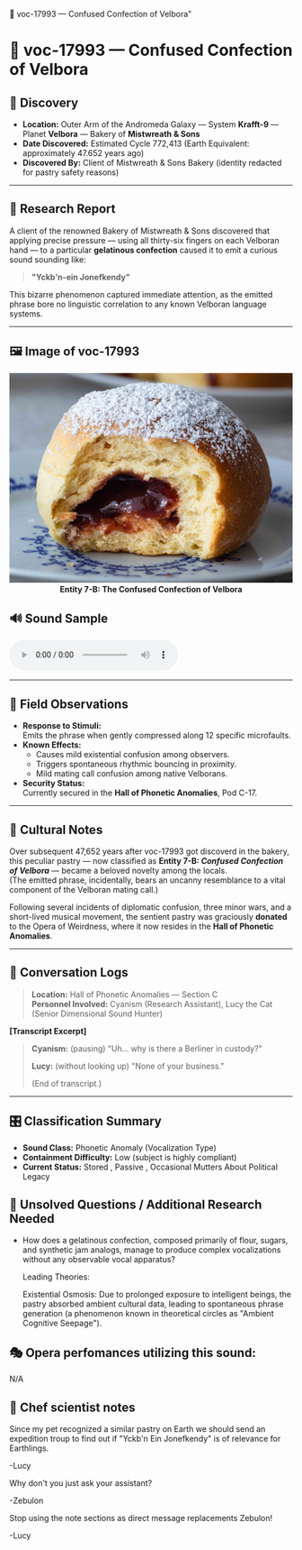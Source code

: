 🎤 voc-17993 — Confused Confection of Velbora"

# 🎤 voc-17993 — Confused Confection of Velbora


## 📍 Discovery

- **Location:** Outer Arm of the Andromeda Galaxy — System **Krafft-9** — Planet **Velbora** — Bakery of **Mistwreath & Sons**
- **Date Discovered:** Estimated Cycle 772,413 (Earth Equivalent: approximately 47.652 years ago)
- **Discovered By:** Client of Mistwreath & Sons Bakery (identity redacted for pastry safety reasons)

---

## 📜 Research Report

A client of the renowned Bakery of Mistwreath & Sons discovered that applying precise pressure — using all thirty-six fingers on each Velboran hand — to a particular **gelatinous confection** caused it to emit a curious sound sounding like:

> **"Yckb'n-ein Jonefkendy"**

This bizarre phenomenon captured immediate attention, as the emitted phrase bore no linguistic correlation to any known Velboran language systems.

---

## 🖼️ Image of voc-17993

<p align="center">
  <!-- Placeholder for your Flock Logo/Banner - Replace URL -->
  <img alt="Opera architecture" src="/sound-archive/assets/berliner.png" width="600">
  <br>
  <b align="center">Entity 7-B: The Confused Confection of Velbora</b>
</p>


## 🔊 Sound Sample

<audio controls>
  <source src="/sound-archive/assets/berliner.mp3" type="audio/mpeg">
  Your browser does not support the audio element.
</audio>

---

## 🧪 Field Observations

- **Response to Stimuli:**  
  Emits the phrase when gently compressed along 12 specific microfaults.
- **Known Effects:**  
    - Causes mild existential confusion among observers.  
    - Triggers spontaneous rhythmic bouncing in proximity.  
    - Mild mating call confusion among native Velborans.
- **Security Status:**  
  Currently secured in the **Hall of Phonetic Anomalies**, Pod C-17.

---

## 📖 Cultural Notes

Over subsequent 47,652 years after voc-17993 got discoverd in the bakery, this peculiar pastry — now classified as **Entity 7-B: *Confused Confection of Velbora*** — became a beloved novelty among the locals.  
(The emitted phrase, incidentally, bears an uncanny resemblance to a vital component of the Velboran mating call.)

Following several incidents of diplomatic confusion, three minor wars, and a short-lived musical movement, the sentient pastry was graciously **donated** to the Opera of Weirdness, where it now resides in the **Hall of Phonetic Anomalies**.

---

## 📜 Conversation Logs

> **Location:** Hall of Phonetic Anomalies — Section C  
> **Personnel Involved:** Cyanism (Research Assistant), Lucy the Cat (Senior Dimensional Sound Hunter)

**[Transcript Excerpt]**

> **Cyanism:** (pausing) "Uh... why is there a Berliner in custody?"
>
> **Lucy:** (without looking up) "None of your business."
>
> (End of transcript.)

---

## 🎛 Classification Summary

- **Sound Class:** Phonetic Anomaly (Vocalization Type)
- **Containment Difficulty:** Low (subject is highly compliant)
- **Current Status:** Stored , Passive , Occasional Mutters About Political Legacy

## 🧩 Unsolved Questions / Additional Research Needed
- How does a gelatinous confection, composed primarily of flour, sugars, and synthetic jam analogs, manage to produce complex vocalizations without any observable vocal apparatus?

  Leading Theories:

  Existential Osmosis:
Due to prolonged exposure to intelligent beings, the pastry absorbed ambient cultural data, leading to spontaneous phrase generation (a phenomenon known in theoretical circles as "Ambient Cognitive Seepage").

## 🎭 Opera perfomances utilizing this sound:

N/A

## 🧁 Chef scientist notes

Since my pet recognized a similar pastry on Earth we should send an expedition troup to find out if "Yckb'n Ein Jonefkendy" is of relevance for Earthlings.

-Lucy

Why don't you just ask your assistant?

-Zebulon

Stop using the note sections as direct message replacements Zebulon!

-Lucy